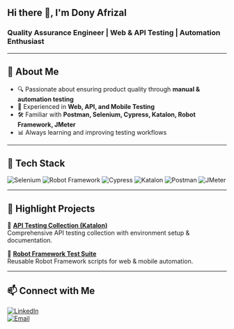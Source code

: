 ## Hi there 👋, I'm Dony Afrizal
### Quality Assurance Engineer | Web & API Testing | Automation Enthusiast  

---

## 🚀 About Me  
- 🔍 Passionate about ensuring product quality through **manual & automation testing**  
- 🧪 Experienced in **Web, API, and Mobile Testing**  
- 🛠️ Familiar with **Postman, Selenium, Cypress, Katalon, Robot Framework, JMeter**  
- 📊 Always learning and improving testing workflows  

---

## 🧰 Tech Stack  
![Selenium](https://img.shields.io/badge/Selenium-43B02A?style=for-the-badge&logo=selenium&logoColor=white)
![Robot Framework](https://img.shields.io/badge/Robot%20Framework-000000?style=for-the-badge&logo=robotframework&logoColor=white)
![Cypress](https://img.shields.io/badge/Cypress-17202C?style=for-the-badge&logo=cypress&logoColor=white)
![Katalon](https://img.shields.io/badge/Katalon-41B883?style=for-the-badge&logo=koding&logoColor=white)
![Postman](https://img.shields.io/badge/Postman-FF6C37?style=for-the-badge&logo=postman&logoColor=white)
![JMeter](https://img.shields.io/badge/Apache%20JMeter-D22128?style=for-the-badge&logo=apache&logoColor=white)
<!-- ![JavaScript](https://img.shields.io/badge/JavaScript-323330?style=for-the-badge&logo=javascript&logoColor=F7DF1E)
![Python](https://img.shields.io/badge/Python-14354C?style=for-the-badge&logo=python&logoColor=white) -->

---

## 📂 Highlight Projects  

<!-- 🔹 **[Automated Login Test (Selenium + Python)](https://github.com/yourusername/selenium-login-test)**  
Automated test case for login functionality with reporting and CI/CD integration.   -->

🔹 **[API Testing Collection (Katalon)](https://github.com/donyafrz23/demo-REST-API-testing)**  
Comprehensive API testing collection with environment setup & documentation.  

<!-- 🔹 **[Performance Testing with JMeter](https://github.com/donyafrz23/demo-REST-API-testing)**  
Simulated load testing scenario with reports for web application.   -->

🔹 **[Robot Framework Test Suite](https://github.com/donyafrz23/campaign-rfw)**  
Reusable Robot Framework scripts for web & mobile automation.  

---

## 📫 Connect with Me  
[![LinkedIn](https://img.shields.io/badge/LinkedIn-blue?style=for-the-badge&logo=linkedin)](https://www.linkedin.com/in/donyafrizal/)  
[![Email](https://img.shields.io/badge/Email-D14836?style=for-the-badge&logo=gmail&logoColor=white)](mailto:dony.afrz@gmail.com)

